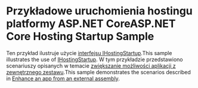 # <a name="aspnet-core-hosting-startup-sample"></a><span data-ttu-id="7fed5-101">Przykładowe uruchomienia hostingu platformy ASP.NET Core</span><span class="sxs-lookup"><span data-stu-id="7fed5-101">ASP.NET Core Hosting Startup Sample</span></span>

<span data-ttu-id="7fed5-102">Ten przykład ilustruje użycie [interfejsu IHostingStartup](https://docs.microsoft.com/dotnet/api/microsoft.aspnetcore.hosting.ihostingstartup).</span><span class="sxs-lookup"><span data-stu-id="7fed5-102">This sample illustrates the use of [IHostingStartup](https://docs.microsoft.com/dotnet/api/microsoft.aspnetcore.hosting.ihostingstartup).</span></span> <span data-ttu-id="7fed5-103">W tym przykładzie przedstawiono scenariuszy opisanych w temacie [zwiększanie możliwości aplikacji z zewnętrznego zestawu](https://docs.microsoft.com/aspnet/core/fundamentals/host/platform-specific-configuration).</span><span class="sxs-lookup"><span data-stu-id="7fed5-103">This sample demonstrates the scenarios described in [Enhance an app from an external assembly](https://docs.microsoft.com/aspnet/core/fundamentals/host/platform-specific-configuration).</span></span>
